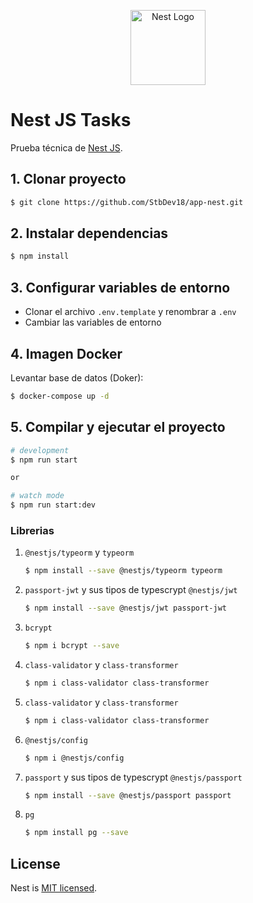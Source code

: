 <p align="center">
  <a href="http://nestjs.com/" target="blank"><img src="https://nestjs.com/img/logo-small.svg" width="120" alt="Nest Logo" /></a>
</p>

# Nest JS Tasks

Prueba técnica de [Nest JS](https://github.com/nestjs/nest).

## 1. Clonar proyecto

```bash
$ git clone https://github.com/StbDev18/app-nest.git
```

## 2. Instalar dependencias

```bash
$ npm install
```

## 3. Configurar variables de entorno

- Clonar el archivo ```.env.template``` y renombrar a ```.env```
- Cambiar las variables de entorno

## 4. Imagen Docker

Levantar base de datos (Doker):
```bash
$ docker-compose up -d
```

## 5. Compilar y ejecutar el proyecto

```bash
# development
$ npm run start

or

# watch mode
$ npm run start:dev

```

### Librerias

1. ```@nestjs/typeorm``` y ```typeorm```

    ```bash
    $ npm install --save @nestjs/typeorm typeorm
    ```

2. ```passport-jwt``` y sus tipos de typescrypt ```@nestjs/jwt```

    ```bash
    $ npm install --save @nestjs/jwt passport-jwt
    ```

3. ```bcrypt```

    ```bash
    $ npm i bcrypt --save
    ```

4. ```class-validator``` y ```class-transformer```

    ```bash
    $ npm i class-validator class-transformer
    ```
5. ```class-validator``` y ```class-transformer```

    ```bash
    $ npm i class-validator class-transformer
    ```

6. ```@nestjs/config```

    ```bash
    $ npm i @nestjs/config
    ```

7. ```passport``` y sus tipos de typescrypt ```@nestjs/passport```

    ```bash
    $ npm install --save @nestjs/passport passport
    ```
8. ```pg```

    ```bash
    $ npm install pg --save 
    ```

## License

Nest is [MIT licensed](https://github.com/nestjs/nest/blob/master/LICENSE).
